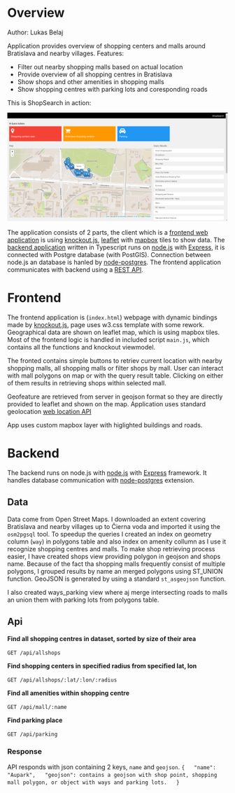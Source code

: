 # Overview
Author: Lukas Belaj

Application provides overview of shopping centers and malls around Bratislava and nearby villages.
Features:
- Filter out nearby shopping malls based on actual location
- Provide overview of all shopping centres in Bratislava
- Show shops and other amenities in shopping malls
- Show shopping centres with parking lots and coresponding roads

This is ShopSearch in action:

![Screenshot](screenshot.png)

The application consists of 2 parts, the client which is a [frontend web application](#frontend) is using [knockout.js](https://knockoutjs.com/), [leaflet](https://leafletjs.com/) with [mapbox](https://www.mapbox.com) tiles to show data. The [backend application](#backend) written in Typescript runs on [node.js](https://nodejs.org/en/) with [Express](https://expressjs.com/), it is connected with Postgre database (with PostGIS). Connection between node.js an database is hanled by [node-postgres](https://node-postgres.com/). The frontend application communicates with backend using a [REST API](#api).

# Frontend

The frontend application is (`index.html`) webpage with dynamic bindings made by [knockout.js](https://knockoutjs.com/), page uses w3.css template with some rework. Geographical data are shown on leaflet map, which is using mapbox tiles. Most of the frontend logic is handled in included script `main.js`, which contains all the functions and knockout viewmodel.

The fronted contains simple buttons to retriev current location with nearby shopping malls, all shopping malls or filter shops by mall. User can interact with mall polygons on map or with the query result table. Clicking on either of them results in retrieving shops within selected mall.

Geofeature are retrieved from server in geojson format so they are directly provided to leaflet and shown on the map.
Application uses standard geolocation [web location API](https://developer.mozilla.org/en-US/docs/Web/API/Geolocation/Using_geolocation)

App uses custom mapbox layer with higlighted buildings and roads.

# Backend

The backend runs on node.js with [node.js](https://nodejs.org/en/) with [Express](https://expressjs.com/) framework. It handles database communication with  [node-postgres](https://node-postgres.com/) extension.

## Data

Data come from Open Street Maps. I downloaded an extent covering Bratislava and nearby villages up to Čierna voda and imported it using the `osm2pgsql` tool. To speedup the queries I created an index on geometry column (`way`) in polygons table and also index on amenity collumn as I use it recognize shopping centres and malls.
To make shop retrieving process easier, I have created shops view providing polygon in geojson and shops name. Because of the fact tha shopping malls frequently consist of multiple polygons, I grouped results by name an merged polygons using ST_UNION function.
GeoJSON is generated by using a standard `st_asgeojson` function.

I also created ways_parking view where aj merge intersecting roads to malls an union them with parking lots from polygons table.

## Api

**Find all shopping centres in dataset, sorted by size of their area**

`GET /api/allshops`

**Find shopping centers in specified radius from specified lat, lon**

`GET /api/allshops/:lat/:lon/:radius`

**Find all amenities within shopping centre**

`GET /api/mall/:name`

**Find parking place**

`GET /api/parking`

### Response

API responds with json containing 2 keys, `name` and `geojson`. 
`
{  
  "name": "Aupark",  
  "geojson": contains a geojson with shop point, shopping mall polygon, or object with ways and parking lots.  
}
`

